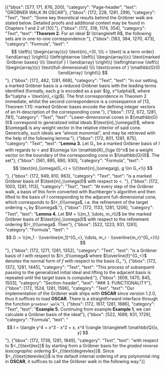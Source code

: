 [{"bbox": [577, 171, 876, 200], "category": "Page-header", "text": "GRÖBNER WALK IN OSCAR"}, {"bbox": [172, 228, 1281, 299], "category": "Text", "text": "Some key theoretical results behind the Gröbner walk are stated below. Detailed proofs and additional context may be found in Chapters 1 and 2 of [10]."}, {"bbox": [172, 318, 1174, 354], "category": "Text", "text": "**Theorem 2.** For an ideal $I \\triangleleft R$, the following sets are in one-to-one correspondence:"}, {"bbox": [183, 384, 1270, 473], "category": "Formula", "text": "$$ \\left\\{ \\begin{array}{c} \\text{in}_<(I), \\\\ < \\text{ is a term order} \\end{array} \\right\\} \\leftrightarrow \\left\\{ \\begin{array}{c} \\text{marked Gröbner bases} \\\\ \\text{of } I \\end{array} \\right\\} \\leftrightarrow \\left\\{ \\begin{array}{c} \\text{full-dimensional} \\\\ \\text{cones of } \\mathbb{G}(I) \\end{array} \\right\\} $$"}, {"bbox": [172, 482, 1281, 668], "category": "Text", "text": "In our setting, a marked Gröbner basis is a reduced Gröbner basis with the leading terms identified (formally, each $g$ is encoded as a pair $(g, x^\\alpha)$, where $x^\\alpha = \\text{in}_<(g)$). The first correspondence in Theorem 2 immediate, whilst the second correspondence is a consequence of [13, Theorem 1.11]: marked Gröbner bases encode the defining integer vectors of an H-description of the corresponding cone."}, {"bbox": [172, 672, 1281, 781], "category": "Text", "text": "Lower-dimensional cones in $\\mathbb{G}(I)$ correspond to generalized initial ideals $\\text{in}_\\omega(I)$, where $\\omega$ is any weight vector in the relative interior of said cone. Generically, such ideals are “almost monomial”, and may be retrieved with the help of the following lemma:"}, {"bbox": [172, 801, 1281, 875], "category": "Text", "text": "**Lemma 3.** Let $G_<$ be a marked Gröbner basis of $I$ with regards to $<$ and $\\omega \\in \\mathbb{R}_{\\ge 0}^n$ be a weight vector on the boundary of the corresponding cone in $\\mathbb{G}(I)$. The set"}, {"bbox": [561, 895, 890, 930], "category": "Formula", "text": "$$ \\text{in}_\\omega(G_<) = \\{\\text{in}_\\omega(g), g \\in G_<\\} $$"}, {"bbox": [172, 949, 810, 983], "category": "Text", "text": "is a marked Gröbner basis of $\\text{in}_\\omega(I)$ with respect to $<$. "}, {"bbox": [172, 1003, 1281, 1113], "category": "Text", "text": "At every step of the Gröbner walk, a basis of this form converted with Buchberger's algorithm and then lifted to the basis of $I$ corresponding to the adjacent full-dimensional cone, which corresponds to $(<_t)\\omega$, i.e. the refinement of the target ordering $<_t$ by $\\omega$."}, {"bbox": [172, 1133, 1281, 1206], "category": "Text", "text": "**Lemma 4.** Let $M = \\{m_1, \\dots, m_r\\}$ be the marked Gröbner basis of $\\text{in}_\\omega(I)$ with respect to the refinement ordering $(<_t)\\omega$. Then"}, {"bbox": [522, 1223, 931, 1261], "category": "Formula", "text": "$$ G := \\{m_1 - \\overline{m_1}^{G_<}, \\dots, m_r - \\overline{m_r}^{G_<}\\} $$"}, {"bbox": [172, 1271, 1281, 1352], "category": "Text", "text": "is a Gröbner basis of $I$ with respect to $(<_t)\\omega$ where $\\overline{f}^{G_<}$ denotes the normal form of $f$ with respect to the basis $G_<$."}, {"bbox": [172, 1372, 1281, 1445], "category": "Text", "text": "This process of subsequent passing to the generalized initial ideal and lifting to the adjacent basis is repeated until the target basis is computed."}, {"bbox": [609, 1470, 845, 1503], "category": "Section-header", "text": "### 3. FUNCTIONALITY"}, {"bbox": [172, 1524, 1281, 1596], "category": "Text", "text": "Our implementation of the Gröbner walk ships with **OSCAR** since version 1.2.0, thus it suffices to load **OSCAR**. There is a straightforward interface through the function `groebner_walk`."}, {"bbox": [172, 1617, 1281, 1686], "category": "Text", "text": "**Example 5.** Continuing from example **Example 1**, we can calculate a Gröbner basis of the ideal"}, {"bbox": [522, 1689, 931, 1729], "category": "Formula", "text": "$$ I = \\langle y^4 + x^3 - x^2 + x, x^4 \\rangle \\triangleleft \\mathbb{Q}[x, y] $$"}, {"bbox": [172, 1739, 1281, 1849], "category": "Text", "text": "with respect to $<_{\\text{lex}}$ by starting from a Gröbner basis for the *graded reverse lexicographic ordering* $<_{\\text{degrevlex}}$. Since $<_{\\text{derevlex}}$ is the default internal ordering of any polynomial ring in **OSCAR**, it suffices to call the Gröbner walk in the following way."}]